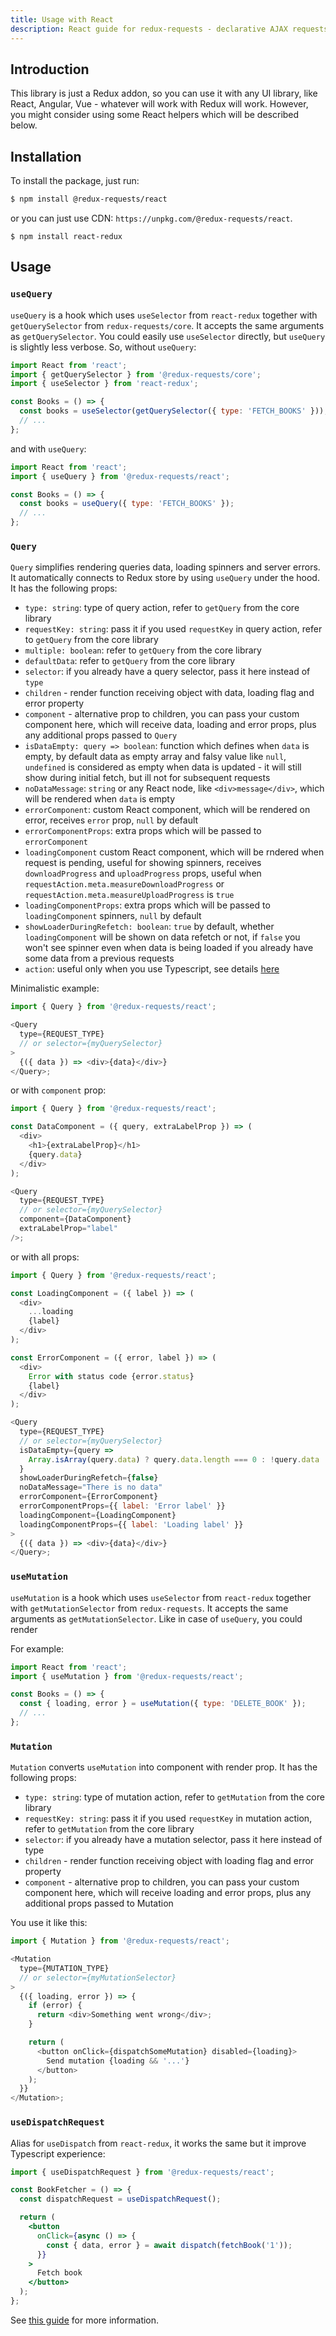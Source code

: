 ```yaml
---
title: Usage with React
description: React guide for redux-requests - declarative AJAX requests and automatic network state management for Redux
---
```


## Introduction

This library is just a Redux addon, so you can use it with any UI library, like React,
Angular, Vue - whatever will work with Redux will work. However, you might consider using
some React helpers which will be described below.

## Installation

To install the package, just run:

```bash
$ npm install @redux-requests/react
```

or you can just use CDN: `https://unpkg.com/@redux-requests/react`.

```bas
$ npm install react-redux
```

## Usage

### `useQuery`

`useQuery` is a hook which uses `useSelector` from `react-redux` together with `getQuerySelector` from
`redux-requests/core`. It accepts the same arguments as `getQuerySelector`. You could
easily use `useSelector` directly, but `useQuery` is slightly less verbose. So, without `useQuery`:

```js
import React from 'react';
import { getQuerySelector } from '@redux-requests/core';
import { useSelector } from 'react-redux';

const Books = () => {
  const books = useSelector(getQuerySelector({ type: 'FETCH_BOOKS' }));
  // ...
};
```

and with `useQuery`:

```js
import React from 'react';
import { useQuery } from '@redux-requests/react';

const Books = () => {
  const books = useQuery({ type: 'FETCH_BOOKS' });
  // ...
};
```

### `Query`

`Query` simplifies rendering queries data, loading spinners and server errors. It automatically connects to Redux store by using `useQuery` under the hood. It has the following props:

- `type: string`: type of query action, refer to `getQuery` from the core library
- `requestKey: string`: pass it if you used `requestKey` in query action, refer to `getQuery` from the core library
- `multiple: boolean`: refer to `getQuery` from the core library
- `defaultData`: refer to `getQuery` from the core library
- `selector`: if you already have a query selector, pass it here instead of `type`
- `children` - render function receiving object with data, loading flag and error property
- `component` - alternative prop to children, you can pass your custom component here, which will receive data, loading and error props, plus any additional props passed to `Query`
- `isDataEmpty: query => boolean`: function which defines when `data` is empty, by default data as empty array and falsy value like `null`, `undefined` is considered as empty
  when data is updated - it will still show during initial fetch, but ill not for subsequent requests
- `noDataMessage`: `string` or any React node, like `<div>message</div>`, which will be rendered when `data` is empty
- `errorComponent`: custom React component, which will be rendered on error, receives `error` prop, `null` by default
- `errorComponentProps`: extra props which will be passed to `errorComponent`
- `loadingComponent` custom React component, which will be rndered when request is pending, useful for showing spinners,
  receives `downloadProgress` and `uploadProgress` props, useful when `requestAction.meta.measureDownloadProgress` or
  `requestAction.meta.measureUploadProgress` is `true`
- `loadingComponentProps`: extra props which will be passed to `loadingComponent`
  spinners, `null` by default
- `showLoaderDuringRefetch: boolean`: `true` by default, whether `loadingComponent` will be shown on data refetch
  or not, if `false` you won't see spinner even when data is being loaded if you already have some data from a previous requests
- `action`: useful only when you use Typescript, see details [here](/docs/guides/usage-with-typescript#automatic-data-inference)

Minimalistic example:

```js
import { Query } from '@redux-requests/react';

<Query
  type={REQUEST_TYPE}
  // or selector={myQuerySelector}
>
  {({ data }) => <div>{data}</div>}
</Query>;
```

or with `component` prop:

```js
import { Query } from '@redux-requests/react';

const DataComponent = ({ query, extraLabelProp }) => (
  <div>
    <h1>{extraLabelProp}</h1>
    {query.data}
  </div>
);

<Query
  type={REQUEST_TYPE}
  // or selector={myQuerySelector}
  component={DataComponent}
  extraLabelProp="label"
/>;
```

or with all props:

```js
import { Query } from '@redux-requests/react';

const LoadingComponent = ({ label }) => (
  <div>
    ...loading
    {label}
  </div>
);

const ErrorComponent = ({ error, label }) => (
  <div>
    Error with status code {error.status}
    {label}
  </div>
);

<Query
  type={REQUEST_TYPE}
  // or selector={myQuerySelector}
  isDataEmpty={query =>
    Array.isArray(query.data) ? query.data.length === 0 : !query.data
  }
  showLoaderDuringRefetch={false}
  noDataMessage="There is no data"
  errorComponent={ErrorComponent}
  errorComponentProps={{ label: 'Error label' }}
  loadingComponent={LoadingComponent}
  loadingComponentProps={{ label: 'Loading label' }}
>
  {({ data }) => <div>{data}</div>}
</Query>;
```

### `useMutation`

`useMutation` is a hook which uses `useSelector` from `react-redux` together with `getMutationSelector` from
`redux-requests`. It accepts the same arguments as `getMutationSelector`. Like in case of `useQuery`, you could
render

For example:

```js
import React from 'react';
import { useMutation } from '@redux-requests/react';

const Books = () => {
  const { loading, error } = useMutation({ type: 'DELETE_BOOK' });
  // ...
};
```

### `Mutation`

`Mutation` converts `useMutation` into component with render prop. It has the following props:

- `type: string`: type of mutation action, refer to `getMutation` from the core library
- `requestKey: string`: pass it if you used `requestKey` in mutation action, refer to `getMutation` from the core library
- `selector`: if you already have a mutation selector, pass it here instead of type
- `children` - render function receiving object with loading flag and error property
- `component` - alternative prop to children, you can pass your custom component here, which will receive loading and error props, plus any additional props passed to Mutation

You use it like this:

```js
import { Mutation } from '@redux-requests/react';

<Mutation
  type={MUTATION_TYPE}
  // or selector={myMutationSelector}
>
  {({ loading, error }) => {
    if (error) {
      return <div>Something went wrong</div>;
    }

    return (
      <button onClick={dispatchSomeMutation} disabled={loading}>
        Send mutation {loading && '...'}
      </button>
    );
  }}
</Mutation>;
```

### `useDispatchRequest`

Alias for `useDispatch` from `react-redux`, it works the same but it improve Typescript experience:

```jsx
import { useDispatchRequest } from '@redux-requests/react';

const BookFetcher = () => {
  const dispatchRequest = useDispatchRequest();

  return (
    <button
      onClick={async () => {
        const { data, error } = await dispatch(fetchBook('1'));
      }}
    >
      Fetch book
    </button>
  );
};
```

See [this guide](/docs/guides/usage-with-typescript#usage-with-react) for more information.
